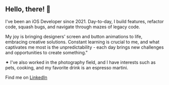  <h2>Hello, there! 💫 </h2>


I've been an iOS Developer since 2021. Day-to-day, I build features, refactor code, squash bugs, and navigate through mazes of legacy code.

My joy is bringing designers' screen and button animations to life, embracing creative solutions. Constant learning is crucial to me, and what captivates me most is the unpredictability - each day brings new challenges and opportunities to create something."

✦ I've also worked in the photography field, and I have interests such as pets, cooking, and my favorite drink is an espresso martini.

Find me on [LinkedIn](https://www.linkedin.com/in/marthasalomao/)


<!--
**marthasalomao/marthasalomao** is a ✨ _special_ ✨ repository because its `README.md` (this file) appears on your GitHub profile.

Here are some ideas to get you started:

- 👩🏼‍💻 I’m currently working as iOS Developer at Zee.Now
- 🌱 I’m currently updating my GitHub projects   
- 💬 Ask me about 
- 📫 How to reach me: ...
- 😄 Pronouns: ...
-->
